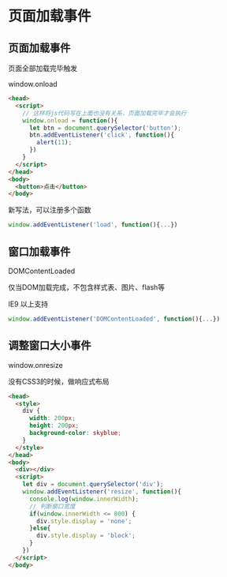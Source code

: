 # 页面加载事件

## 页面加载事件

页面全部加载完毕触发

window.onload

```html
<head>
  <script>
    // 这样将js代码写在上面也没有关系，页面加载完毕才会执行
    window.onload = function(){
      let btn = document.querySelector('button');
      btn.addEventListener('click', function(){
        alert(11);
      })
    }
  </script>
</head>
<body>
  <button>点击</button>
</body>
```

新写法，可以注册多个函数

```js
window.addEventListener('load', function(){...})
```

## 窗口加载事件

DOMContentLoaded

仅当DOM加载完成，不包含样式表、图片、flash等

IE9 以上支持

```js
window.addEventListener('DOMContentLoaded', function(){...})
```

## 调整窗口大小事件

window.onresize

没有CSS3的时候，做响应式布局

```html
<head>
  <style>
    div {
      width: 200px;
      height: 200px;
      background-color: skyblue;
    }
  </style>
</head>
<body>
  <div></div>
  <script>
    let div = document.querySelector('div');
    window.addEventListener('resize', function(){
      console.log(window.innerWidth);
      // 判断窗口宽度
      if(window.innerWidth <= 800) {
        div.style.display = 'none';
      }else{
        div.style.display = 'block';
      }
    })
  </script>
</body>
```
